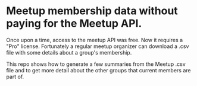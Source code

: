 # Meetup membership data without paying for the Meetup API.

Once upon a time, access to the meetup API was free. Now it requires a "Pro" license. Fortunately a regular meetup organizer can download a .csv file with some details about a group's membership.

This repo shows how to generate a few summaries from the Meetup .csv file and to get more detail about the other groups that current members are part of.
